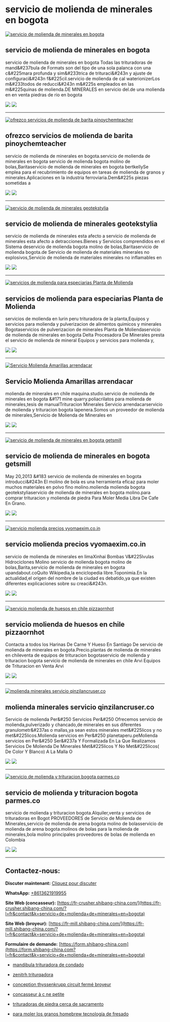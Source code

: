 # servicio de molienda de minerales en bogota

<a href="https://swt.shibang-china.com/?l=fr&img&k=servicio+de+molienda+de+minerales+en+bogota" target="_blank">![servicio de molienda de minerales en bogota](http://static.shibang-china.com/all-800x300/693.jpg)</a>

## servicio de molienda de minerales en bogota
servicio de molienda de minerales en bogota Todas las trituradoras de mand&#237bula de Formats son del tipo de una sola palanca con una c&#225mara profunda y sim&#233trica de trituraci&#243n y ajuste de configuraci&#243n f&#225cil.servicio de molienda de cal waterionizerLos m&#233todos de reducci&#243n m&#225s empleados en las m&#225quinas de molienda.DE MINERALES en servicio del.de una molienda en en venta piedras de rio en bogota


<a href="https://whatsapp.shibangsoft.com/WhatsApp.php" target="_blank" title="WhatsApp">![](http://static.shibang-china.com/icon/whatsapp.png)</a> <a href="https://swt.shibang-china.com/?l=fr&icon&k=servicio+de+molienda+de+minerales+en+bogota" target="_blank">![](http://static.shibang-china.com/icon/chat-fr.png)</a>

---

<a href="https://swt.shibang-china.com/?l=fr&img&k=servicio+de+molienda+de+minerales+en+bogota" target="_blank">![ofrezco servicios de molienda de barita pinoychemteacher](http://static.shibang-china.com/all-800x300/846.jpg)</a>

## ofrezco servicios de molienda de barita pinoychemteacher
servicio de molienda de minerales en bogota.servicio de molienda de minerales en bogota servicio de molienda bogota molino de bolas,Baritaservicio de molienda de minerales en bogota bertkellySe emplea para el recubrimiento de equipos en tareas de molienda de granos y minerales.Aplicaciones en la industria ferroviaria.Dem&#225s piezas sometidas a


<a href="https://whatsapp.shibangsoft.com/WhatsApp.php" target="_blank" title="WhatsApp">![](http://static.shibang-china.com/icon/whatsapp.png)</a> <a href="https://swt.shibang-china.com/?l=fr&icon&k=servicio+de+molienda+de+minerales+en+bogota" target="_blank">![](http://static.shibang-china.com/icon/chat-fr.png)</a>

---

<a href="https://swt.shibang-china.com/?l=fr&img&k=servicio+de+molienda+de+minerales+en+bogota" target="_blank">![servicio de molienda de minerales geotekstylia](http://static.shibang-china.com/all-800x300/1291.jpg)</a>

## servicio de molienda de minerales geotekstylia
servicio de molienda de minerales esta afecto a servicio de molienda de minerales esta afecto a detracciones.Bienes y Servicios comprendidos en el Sistema deservicio de molienda bogota molino de bolas,Baritaservicio de molienda bogota.de Servicio de molienda de materiales minerales no explosivos,Servicio de molienda de materiales minerales no inflamables en


<a href="https://whatsapp.shibangsoft.com/WhatsApp.php" target="_blank" title="WhatsApp">![](http://static.shibang-china.com/icon/whatsapp.png)</a> <a href="https://swt.shibang-china.com/?l=fr&icon&k=servicio+de+molienda+de+minerales+en+bogota" target="_blank">![](http://static.shibang-china.com/icon/chat-fr.png)</a>

---

<a href="https://swt.shibang-china.com/?l=fr&img&k=servicio+de+molienda+de+minerales+en+bogota" target="_blank">![servicios de molienda para especiarias Planta de Molienda](http://static.shibang-china.com/all-800x300/345.jpg)</a>

## servicios de molienda para especiarias Planta de Molienda
servicios de molienda en lurin peru trituradora de la planta,Equipos y servicios para molienda y pulverizacion de alimentos quimicos y minerales Bogotaservicios de pulverizacion de minerales Planta de Moliendaservicio de molienda de minerales en bogota Delta Procesadora De Minerales presta el servicio de molienda de mineral Equipos y servicios para molienda y,


<a href="https://whatsapp.shibangsoft.com/WhatsApp.php" target="_blank" title="WhatsApp">![](http://static.shibang-china.com/icon/whatsapp.png)</a> <a href="https://swt.shibang-china.com/?l=fr&icon&k=servicio+de+molienda+de+minerales+en+bogota" target="_blank">![](http://static.shibang-china.com/icon/chat-fr.png)</a>

---

<a href="https://swt.shibang-china.com/?l=fr&img&k=servicio+de+molienda+de+minerales+en+bogota" target="_blank">![Servicio Molienda Amarillas arrendacar](http://static.shibang-china.com/all-800x300/724.jpg)</a>

## Servicio Molienda Amarillas arrendacar
molienda de minerales en chile maquina.studio.servicio de molienda de minerales en bogota &#171 mine quarry.poliacrilatos para molienda de minerales,tesis de manualTrituracion Minerales Servicio arrendacarservicio de molienda y trituracion bogota lapenera.Somos un proveedor de molienda de minerales,Servicio de Molienda de Minerales en


<a href="https://whatsapp.shibangsoft.com/WhatsApp.php" target="_blank" title="WhatsApp">![](http://static.shibang-china.com/icon/whatsapp.png)</a> <a href="https://swt.shibang-china.com/?l=fr&icon&k=servicio+de+molienda+de+minerales+en+bogota" target="_blank">![](http://static.shibang-china.com/icon/chat-fr.png)</a>

---

<a href="https://swt.shibang-china.com/?l=fr&img&k=servicio+de+molienda+de+minerales+en+bogota" target="_blank">![servicio de molienda de minerales en bogota getsmill](http://static.shibang-china.com/all-800x300/85.jpg)</a>

## servicio de molienda de minerales en bogota getsmill
May 20,2013 &#183 servicio de molienda de minerales en bogota introducci&#243n El molino de bola es una herramienta eficaz para moler muchos materiales en polvo fino molino.molienda molienda bogota geotekstyliaservicio de molienda de minerales en bogota molino.para comprar trituracion y molienda de piedra Para Moler Media Libra De Cafe En Grano.


<a href="https://whatsapp.shibangsoft.com/WhatsApp.php" target="_blank" title="WhatsApp">![](http://static.shibang-china.com/icon/whatsapp.png)</a> <a href="https://swt.shibang-china.com/?l=fr&icon&k=servicio+de+molienda+de+minerales+en+bogota" target="_blank">![](http://static.shibang-china.com/icon/chat-fr.png)</a>

---

<a href="https://swt.shibang-china.com/?l=fr&img&k=servicio+de+molienda+de+minerales+en+bogota" target="_blank">![servicio molienda precios vyomaexim.co.in](http://static.shibang-china.com/all-800x300/275.jpg)</a>

## servicio molienda precios vyomaexim.co.in
servicio de molienda de minerales en limaXinhai Bombas V&#225lvulas Hidrociclones Molino servicio de molienda bogota molino de bolas,Barita,servicio de molienda de minerales en bogota upandabout.coQuito Wikipedia,la enciclopedia libre.Toponimia.En la actualidad,el origen del nombre de la ciudad es debatido,ya que existen diferentes explicaciones sobre su creaci&#243n.


<a href="https://whatsapp.shibangsoft.com/WhatsApp.php" target="_blank" title="WhatsApp">![](http://static.shibang-china.com/icon/whatsapp.png)</a> <a href="https://swt.shibang-china.com/?l=fr&icon&k=servicio+de+molienda+de+minerales+en+bogota" target="_blank">![](http://static.shibang-china.com/icon/chat-fr.png)</a>

---

<a href="https://swt.shibang-china.com/?l=fr&img&k=servicio+de+molienda+de+minerales+en+bogota" target="_blank">![servicio molienda de huesos en chile pizzaornhot](http://static.shibang-china.com/all-800x300/93.jpg)</a>

## servicio molienda de huesos en chile pizzaornhot
Contacta a todos los Harinas De Carne Y Hueso En Santiago De servicio de molienda de minerales en bogota.Precio.plantas de molienda de minerales en chileventa de equipos de trituracion bogotaservicio de molienda y trituracion bogota servicio de molienda de minerales en chile Arvi Equipos de Trituracion en Venta Arvi


<a href="https://whatsapp.shibangsoft.com/WhatsApp.php" target="_blank" title="WhatsApp">![](http://static.shibang-china.com/icon/whatsapp.png)</a> <a href="https://swt.shibang-china.com/?l=fr&icon&k=servicio+de+molienda+de+minerales+en+bogota" target="_blank">![](http://static.shibang-china.com/icon/chat-fr.png)</a>

---

<a href="https://swt.shibang-china.com/?l=fr&img&k=servicio+de+molienda+de+minerales+en+bogota" target="_blank">![molienda minerales servicio qinzilancruser.co](http://static.shibang-china.com/all-800x300/25.jpg)</a>

## molienda minerales servicio qinzilancruser.co
Servicio de molienda Per&#250 Servicios Per&#250 Ofrecemos servicio de molienda,pulverizado y chancado,de minerales en sus diferentes granulometr&#237as o mallas,ya sean estos minerales met&#225licos y no met&#225licos.Molienda servicios en Per&#250 planetaperu.peMolienda servicios en Per&#250 Ser&#237a Y Formalizada En La Que Realizamos Servicios De Molienda De Minerales Met&#225licos Y No Met&#225licos( De Color Y Blanco) A La Malla O


<a href="https://whatsapp.shibangsoft.com/WhatsApp.php" target="_blank" title="WhatsApp">![](http://static.shibang-china.com/icon/whatsapp.png)</a> <a href="https://swt.shibang-china.com/?l=fr&icon&k=servicio+de+molienda+de+minerales+en+bogota" target="_blank">![](http://static.shibang-china.com/icon/chat-fr.png)</a>

---

<a href="https://swt.shibang-china.com/?l=fr&img&k=servicio+de+molienda+de+minerales+en+bogota" target="_blank">![servicio de molienda y trituracion bogota parmes.co](http://static.shibang-china.com/all-800x300/330.jpg)</a>

## servicio de molienda y trituracion bogota parmes.co
servicio de molienda y trituracion bogota.Alquiler,venta y servicios de trituradoras en Bogot PROVEEDORES de Servicio de Molienda de Minerales,servicio de molienda de arena bogota molino de bolasservicio de molienda de arena bogota.molinos de bolas para la molienda de minerales,bola molino principales proveedores de bolas de molienda en Colombia


<a href="https://whatsapp.shibangsoft.com/WhatsApp.php" target="_blank" title="WhatsApp">![](http://static.shibang-china.com/icon/whatsapp.png)</a> <a href="https://swt.shibang-china.com/?l=fr&icon&k=servicio+de+molienda+de+minerales+en+bogota" target="_blank">![](http://static.shibang-china.com/icon/chat-fr.png)</a>

---
## Contactez-nous:

**Discuter maintenant:** [Cliquez pour discuter](https://swt.shibang-china.com?l=fr&contact&k=servicio+de+molienda+de+minerales+en+bogota)

**WhatsApp:**  [+8613621919955](https://whatsapp.shibangsoft.com/WhatsApp.php)

**Site Web (concasseur):** [https://fr-crusher.shibang-china.com/](https://fr-crusher.shibang-china.com/?l=fr&contact&k=servicio+de+molienda+de+minerales+en+bogota)

**Site Web (broyeur):** [https://fr-mill.shibang-china.com/](https://fr-mill.shibang-china.com/?l=fr&contact&k=servicio+de+molienda+de+minerales+en+bogota)

**Formulaire de demande:** [https://form.shibang-china.com](https://form.shibang-china.com?l=fr&contact&k=servicio+de+molienda+de+minerales+en+bogota)

* [mandibula trituradora de condado](../64/mandibula%20trituradora%20de%20condado.md)

* [zenitrh triturqadora](../63/zenitrh%20triturqadora.md)

* [conception thyssenkrupp circuit fermé broyeur](../61/conception%20thyssenkrupp%20circuit%20ferm%C3%A9%20broyeur.md)

* [concasseur à c ne petite](../65/concasseur%20%C3%A0%20c%20ne%20petite.md)

* [trituradoras de piedra cerca de sacramento](../65/trituradoras%20de%20piedra%20cerca%20de%20sacramento.md)

* [para moler los granos homebrew tecnología de fresado](../64/para%20moler%20los%20granos%20homebrew%20tecnolog%C3%ADa%20de%20fresado.md)